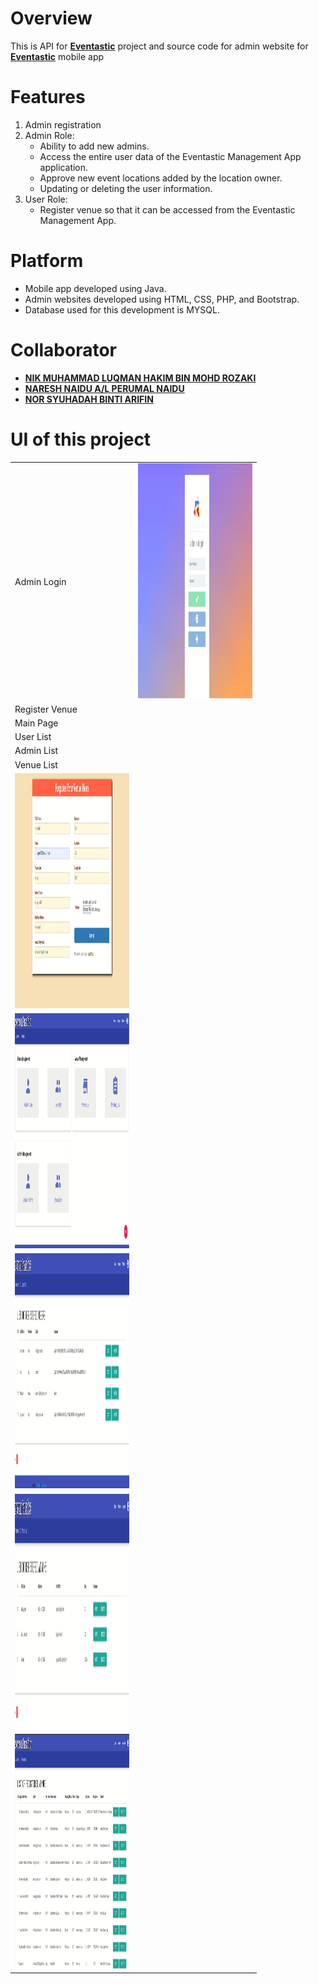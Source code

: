# Overview

This is API for **[Eventastic](https://github.com/luqmaneo/Eventastic)** project and source code for admin website for **[Eventastic](https://github.com/luqmaneo/Eventastic)** mobile app

# Features
1. Admin registration
2. Admin Role:
   - Ability to add new admins.
   - Access the entire user data of the Eventastic Management App application.
   - Approve new event locations added by the location owner.
   - Updating or deleting the user information.
3. User Role:
   - Register venue so that it can be accessed from the Eventastic Management App.
  
# Platform
- Mobile app developed using Java.
- Admin websites developed using HTML, CSS, PHP, and Bootstrap.
- Database used for this development is MYSQL.

# Collaborator
- **[NIK MUHAMMAD LUQMAN HAKIM BIN MOHD ROZAKI](https://github.com/LuqmanMohd)**
- **[NARESH NAIDU A/L PERUMAL NAIDU](https://github.com/DeadPool9090)**
- **[NOR SYUHADAH BINTI ARIFIN](https://github.com/syuhadah99)**

# UI of this project

<table>
  <tr>
       <td>Admin Login</td>
       <td><img src="UI/AdminLogin.png" width=183 height=376></td>
  </tr>
   <tr>
      <td>Register Venue</td>
   </tr>
   <tr>
      <td>Main Page</td>
   </tr>
   <tr>
      <td>User List</td>
   </tr>
   <tr>
      <td>Admin List</td>
   </tr>
   <tr>
     <td>Venue List</td>
  </tr>
   
  <tr>
      <td><img src="UI/RegisterVenue.png" width=183 height=376></td>
  </tr>
   <tr>
      <td><img src="UI/MainPage.png" width=183 height=376></td>
   </tr>
   <tr>
      <td><img src="UI/UserList.png" width=183 height=376></td>
   </tr>
   <tr>
      <td><img src="UI/AdminList.png" width=183 height=376></td>
   </tr>
   <tr>
      <td><img src="UI/VenueList.png" width=183 height=376></td>
   </tr>
</table>
